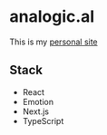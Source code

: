 # analogic.al

This is my [personal site](https://analogic.al)

## Stack

- React
- Emotion
- Next.js
- TypeScript
